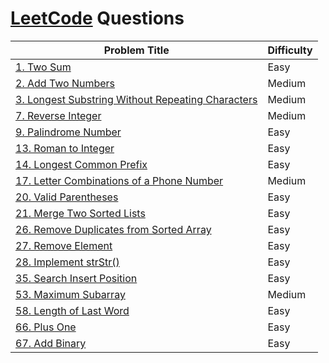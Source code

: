 # [LeetCode](https://leetcode.com/) Questions

| Problem Title | Difficulty |
|      ---      |    ----    |
| [1. Two Sum](https://leetcode.com/problems/two-sum/)| Easy|
| [2. Add Two Numbers](https://leetcode.com/problems/add-two-numbers/)| Medium|
| [3. Longest Substring Without Repeating Characters](https://leetcode.com/problems/longest-substring-without-repeating-characters/)| Medium |
| [7. Reverse Integer](https://leetcode.com/problems/reverse-integer/)| Medium |
| [9. Palindrome Number](https://leetcode.com/problems/palindrome-number/)| Easy |
| [13. Roman to Integer](https://leetcode.com/problems/roman-to-integer/)| Easy |
| [14. Longest Common Prefix](https://leetcode.com/problems/longest-common-prefix/)| Easy |
| [17. Letter Combinations of a Phone Number](https://leetcode.com/problems/letter-combinations-of-a-phone-number/)| Medium |
| [20. Valid Parentheses](https://leetcode.com/problems/valid-parentheses/)| Easy |
| [21. Merge Two Sorted Lists](https://leetcode.com/problems/merge-two-sorted-lists/)| Easy |
| [26. Remove Duplicates from Sorted Array](https://leetcode.com/problems/remove-duplicates-from-sorted-array/)| Easy |
| [27. Remove Element](https://leetcode.com/problems/remove-element/)| Easy |
| [28. Implement strStr()](https://leetcode.com/problems/implement-strstr/)| Easy |
| [35. Search Insert Position](https://leetcode.com/problems/search-insert-position/)| Easy |
| [53. Maximum Subarray](https://leetcode.com/problems/maximum-subarray/)| Medium |
| [58. Length of Last Word](https://leetcode.com/problems/length-of-last-word/)| Easy |
| [66. Plus One](https://leetcode.com/problems/plus-one/)| Easy |
| [67. Add Binary](https://leetcode.com/problems/add-binary/)| Easy |